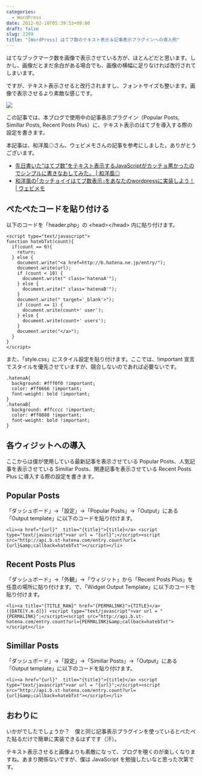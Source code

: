 ```yaml
---
categories:
  - WordPress
date: 2012-02-10T05:39:53+09:00
draft: false
slug: 2399
title: "[WordPress] はてブ数のテキスト表示＆記事表示プラグインへの導入例"
---
```


はてなブックマーク数を画像で表示させている方が、ほとんどだと思います。しかし、画像だとまだ余白がある場合でも、画像の横幅に足りなければ改行されてしまいます。

ですが、テキスト表示させると改行されますし、フォントサイズも整います。画像で表示させるより素敵な感じです。

![](/images/2012/02/2399_1.png)

この記事では、本ブログで使用中の記事表示プラグイン（Popular Posts, Simillar Posts, Recent Posts Plus）に、テキスト表示のはてブを導入する際の設定を書きます。

本記事は、和洋風◎さん、ウェビメモさんの記事を参考にしました。ありがとうございます。

* [先日書いた"はてブ数"をテキスト表示するJavaScriptがカッチョ悪かったのでシンプルに書きなおしてみた。 | 和洋風◎](http://wayohoo.com/programming/javascript/new-hatena-bookmarks-count-text-view-code.html)
* [和洋風の｢カッチョイイはてブ数表示｣をあなたのwordpressに実装しよう！ | ウェビメモ](http://webimemo.com/wordpress/46)

## ぺたぺたコードを貼り付ける

以下のコードを「header.php」の &lt;head&gt;&lt;/head&gt; 内に貼り付けます。

```
<script type="text/javascript">
function hatebTxt(count){
  if(count == 0){
    return;
  } else {
    document.write("<a href=http://b.hatena.ne.jp/entry/");
    document.write(url);
    if (count < 10) {
      document.write(" class='hatenaA'");
    } else {
      document.write(" class='hatenaB'");
    }
    document.write(" target='_blank'>");
    if (count == 1) {
      document.write(count+' user');
    } else {
      document.write(count+' users');
    }
    document.write("</a>");
  }
}
</script>
```

また、「style.css」にスタイル設定を貼り付けます。ここでは、!important 宣言でスタイルを優先させていますが、競合しないのであれば必要ないです。

```
.hatenaA{
  background: #fff0f0 !important;
  color: #ff6666 !important;
  font-weight: bold !important;
}
.hatenaB{
  background: #ffcccc !important;
  color: #ff0808 !important;
  font-weight: bold !important;
}
```

## 各ウィジットへの導入

ここからは僕が使用している最新記事を表示させている Popular Posts、人気記事を表示させている Simillar Posts、関連記事を表示させている Recent Posts Plus に導入する際の設定を書きます。

## Popular Posts

「ダッシュボード」→「設定」→「Popular Posts」→「Output」にある「Output template」に以下のコードを貼り付けます。

```
<li><a href="{url}"  title="{title}">{title}</a> <script type="text/javascript">var url = "{url}";</script><script src="http://api.b.st-hatena.com/entry.count?url={url}&amp;callback=hatebTxt"></script></li>
```

## Recent Posts Plus

「ダッシュボード」→「外観」→「ウィジット」から「Recent Posts Plus」を任意の場所に貼り付けます。で、「Widget Output Template」に以下のコードを貼り付けます。

```
<li><a title="{TITLE_RAW}" href="{PERMALINK}">{TITLE}</a> ({DATE[Y.m.d]}) <script type="text/javascript">var url = "{PERMALINK}";</script><script src="http://api.b.st-hatena.com/entry.count?url={PERMALINK}&amp;callback=hatebTxt"></script></li>
```

## Simillar Posts

「ダッシュボード」→「設定」→「Simillar Posts」→「Output」にある「Output template」に以下のコードを貼り付けます。

```
<li><a href="{url}"  title="{title}">{title}</a> <script type="text/javascript">var url = "{url}";</script><script src="http://api.b.st-hatena.com/entry.count?url={url}&amp;callback=hatebTxt"></script></li>
```

## おわりに

いかがでしたでしょうか？　僕と同じ記事表示プラグインを使っているとぺたぺた貼るだけで簡単に実装できるはずです（汗）。

テキスト表示させると画像よりも素敵になって、ブログを覗くのが楽しくなりますね。あまり関係ないですが、僕は JavaScript を勉強したいなと思った次第です。
